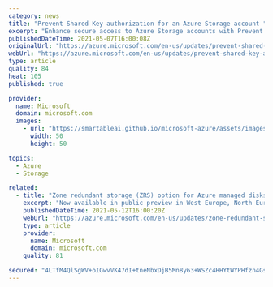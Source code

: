 ```yaml
---
category: news
title: "Prevent Shared Key authorization for an Azure Storage account "
excerpt: "Enhance secure access to Azure Storage accounts with Prevent Shared Key authorization."
publishedDateTime: 2021-05-07T16:00:08Z
originalUrl: "https://azure.microsoft.com/en-us/updates/prevent-shared-key-authorization-for-an-azure-storage-account/"
webUrl: "https://azure.microsoft.com/en-us/updates/prevent-shared-key-authorization-for-an-azure-storage-account/"
type: article
quality: 84
heat: 105
published: true

provider:
  name: Microsoft
  domain: microsoft.com
  images:
    - url: "https://smartableai.github.io/microsoft-azure/assets/images/organizations/microsoft.com-50x50.jpg"
      width: 50
      height: 50

topics:
  - Azure
  - Storage

related:
  - title: "Zone redundant storage (ZRS) option for Azure managed disks in public preview"
    excerpt: "Now available in public preview in West Europe, North Europe, West US 2, and France Central, Zone Redundant Storage (ZRS) option for Azure managed disks protect disks from zonal failures which may occur due to natural disasters or hardware issues."
    publishedDateTime: 2021-05-12T16:00:20Z
    webUrl: "https://azure.microsoft.com/en-us/updates/zone-redundant-storage-zrs-option-for-azure-managed-disks-in-public-preview/"
    type: article
    provider:
      name: Microsoft
      domain: microsoft.com
    quality: 81

secured: "4LTfM4QlSgWV+oIGwvVK47dI+tneNbxDjB5Mn8y63+WSZc4HHYtWYPHfzn4GsSssV5GXh0vrVXGvcZW3jSt4PTbvc5oNDocgRcEXO/RBMPMKJRTgLKMSxhwDzfXes/lCvX82amjxGEwAWDL+4UEzmKWtEEQNosgcZq/RZPs4hjDpUTJhzaDR+THQizqcRym+kgGHQSu6zI0o/jkqkJiYFOmeDlpaTxKKjcrvqf0f/+nc8qbMvRgi9aHPyCOMgJEE7WrPdJPNHu+G1u0bWaimmcoQcRyyj3TzIbLBR2h2nHOUElt3RbqWq6OuqxXegT4y1WPeV9KZxxrGZy1+T/IONENGCAV+hp8HYMUlwglpT+M=;tvtd5nQbdxSdAx96rrts2A=="
---
```


